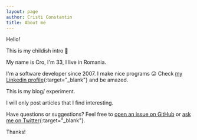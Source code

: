 ```yaml
---
layout: page
author: Cristi Constantin
title: About me
---
```


Hello!

This is my childish intro :ghost:

My name is Cro, I'm 33, I live in Romania.

I'm a software developer since 2007. I make nice programs :stuck_out_tongue_winking_eye:
Check [my Linkedin profile](https://www.linkedin.com/in/croqaz){:target="_blank"} and be amazed.

This is my blog/ experiment.

I will only post articles that I find interesting.

Have questions or suggestions? Feel free to [open an issue on GitHub](https://github.com/croqaz/croqaz.github.io/issues) or [ask me on Twitter](https://twitter.com/croqaz){:target="_blank"}.

Thanks!
